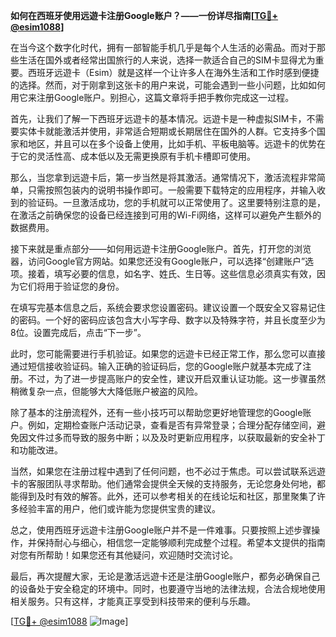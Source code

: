**如何在西班牙使用远遊卡注册Google账户？——一份详尽指南[[TG💪+ @esim1088](https://t.me/s/esim1088)]**

在当今这个数字化时代，拥有一部智能手机几乎是每个人生活的必需品。而对于那些生活在国外或者经常出国旅行的人来说，选择一款适合自己的SIM卡显得尤为重要。西班牙远遊卡（Esim）就是这样一个让许多人在海外生活和工作时感到便捷的选择。然而，对于刚拿到这张卡的用户来说，可能会遇到一些小问题，比如如何用它来注册Google账户。别担心，这篇文章将手把手教你完成这一过程。

首先，让我们了解一下西班牙远遊卡的基本情况。远遊卡是一种虚拟SIM卡，不需要实体卡就能激活并使用，非常适合短期或长期居住在国外的人群。它支持多个国家和地区，并且可以在多个设备上使用，比如手机、平板电脑等。远遊卡的优势在于它的灵活性高、成本低以及无需更换原有手机卡槽即可使用。

那么，当您拿到远遊卡后，第一步当然是将其激活。通常情况下，激活流程非常简单，只需按照包装内的说明书操作即可。一般需要下载特定的应用程序，并输入收到的验证码。一旦激活成功，您的手机就可以正常使用了。这里要特别注意的是，在激活之前确保您的设备已经连接到可用的Wi-Fi网络，这样可以避免产生额外的数据费用。

接下来就是重点部分——如何用远遊卡注册Google账户。首先，打开您的浏览器，访问Google官方网站。如果您还没有Google账户，可以选择“创建账户”选项。接着，填写必要的信息，如名字、姓氏、生日等。这些信息必须真实有效，因为它们将用于验证您的身份。

在填写完基本信息之后，系统会要求您设置密码。建议设置一个既安全又容易记住的密码。一个好的密码应该包含大小写字母、数字以及特殊字符，并且长度至少为8位。设置完成后，点击“下一步”。

此时，您可能需要进行手机验证。如果您的远遊卡已经正常工作，那么您可以直接通过短信接收验证码。输入正确的验证码后，您的Google账户就基本完成了注册。不过，为了进一步提高账户的安全性，建议开启双重认证功能。这一步骤虽然稍微复杂一点，但能够大大降低账户被盗的风险。

除了基本的注册流程外，还有一些小技巧可以帮助您更好地管理您的Google账户。例如，定期检查账户活动记录，查看是否有异常登录；合理分配存储空间，避免因文件过多而导致的服务中断；以及及时更新应用程序，以获取最新的安全补丁和功能改进。

当然，如果您在注册过程中遇到了任何问题，也不必过于焦虑。可以尝试联系远遊卡的客服团队寻求帮助。他们通常会提供全天候的支持服务，无论您身处何地，都能得到及时有效的解答。此外，还可以参考相关的在线论坛和社区，那里聚集了许多经验丰富的用户，他们或许能为您提供宝贵的建议。

总之，使用西班牙远遊卡注册Google账户并不是一件难事。只要按照上述步骤操作，并保持耐心与细心，相信您一定能够顺利完成整个过程。希望本文提供的指南对您有所帮助！如果您还有其他疑问，欢迎随时交流讨论。

最后，再次提醒大家，无论是激活远遊卡还是注册Google账户，都务必确保自己的设备处于安全稳定的环境中。同时，也要遵守当地的法律法规，合法合规地使用相关服务。只有这样，才能真正享受到科技带来的便利与乐趣。

[[TG💪+ @esim1088](https://t.me/s/esim1088) ![Image](https://i.postimg.cc/4NQfJmqS/Snipaste-2025-05-13-00-14-12.png)]